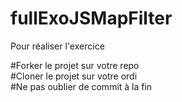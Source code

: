 # fullExoJSMapFilter

Pour réaliser l'exercice

#Forker le projet sur votre repo<br>
#Cloner le projet sur votre ordi<br>
#Ne pas oublier de commit à la fin<br>

